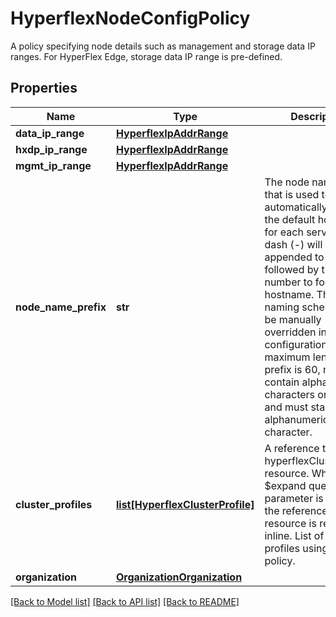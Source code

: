 # HyperflexNodeConfigPolicy

A policy specifying node details such as management and storage data IP ranges. For HyperFlex Edge, storage data IP range is pre-defined. 
## Properties
Name | Type | Description | Notes
------------ | ------------- | ------------- | -------------
**data_ip_range** | [**HyperflexIpAddrRange**](HyperflexIpAddrRange.md) |  | [optional] 
**hxdp_ip_range** | [**HyperflexIpAddrRange**](HyperflexIpAddrRange.md) |  | [optional] 
**mgmt_ip_range** | [**HyperflexIpAddrRange**](HyperflexIpAddrRange.md) |  | [optional] 
**node_name_prefix** | **str** | The node name prefix that is used to automatically generate the default hostname for each server.  A dash (-) will be appended to the prefix followed by the node number to form a hostname. This default naming scheme can be manually overridden in the node configuration. The maximum length of a prefix is 60, must only contain alphanumeric characters or dash (-), and must start with an alphanumeric character.     | [optional] 
**cluster_profiles** | [**list[HyperflexClusterProfile]**](HyperflexClusterProfile.md) | A reference to a hyperflexClusterProfile resource. When the $expand query parameter is specified, the referenced resource is returned inline. List of cluster profiles using this policy.  | [optional] 
**organization** | [**OrganizationOrganization**](.md) |  | [optional] 

[[Back to Model list]](../README.md#documentation-for-models) [[Back to API list]](../README.md#documentation-for-api-endpoints) [[Back to README]](../README.md)


